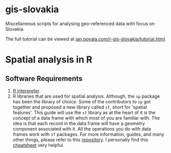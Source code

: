 # gis-slovakia
Miscellaneous scripts for analysing geo-referenced data with focus on Slovakia.

The full tutorial can be viewed at [jan.povala.com/r-gis-slovakia/tutorial.html](http://jan.povala.com/r-gis-slovakia/tutorial.html).



# Spatial analysis in R

## Software Requirements

1. [R interpreter](https://www.r-project.org/).
2. R libraries that are used for spatial analysis. Although, the `sp` package has been the library of choice. Some of the contributors to `sp` got together and proposed a new library called `sf`, short for 'spatial features'. This guide will use the `sf` library as at the heart of it is the concept of a data frame with which most of you are familiar with. The idea is that each record in the data frame will have a geometry component associated with it. All the operations you do with data frames work with `sf` packages. For more information, guides, and many other things, please refer to this [repository](https://github.com/r-spatial/sf/). I personally find this [cheatsheet](https://github.com/rstudio/cheatsheets/blob/master/sf.pdf) very helpful.



